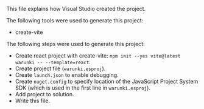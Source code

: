 This file explains how Visual Studio created the project.

The following tools were used to generate this project:
- create-vite

The following steps were used to generate this project:
- Create react project with create-vite: `npm init --yes vite@latest warunki -- --template=react`.
- Create project file (`warunki.esproj`).
- Create `launch.json` to enable debugging.
- Create `nuget.config` to specify location of the JavaScript Project System SDK (which is used in the first line in `warunki.esproj`).
- Add project to solution.
- Write this file.
